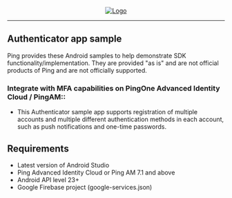 <p align="center">
  <a href="https://github.com/ForgeRock/sdk-sample-apps">
    <img src="https://cdn.forgerock.com/logo/interim/Logo-PingIdentity-ForgeRock-Hor-FullColor.svg" alt="Logo">
  </a>
  <hr/>
</p>

## Authenticator app sample

Ping provides these Android samples to help demonstrate SDK functionality/implementation. They are provided "as is" and are not official products of Ping and are not officially supported.

### Integrate with MFA capabilities on PingOne Advanced Identity Cloud / PingAM::

- This Authenticator sample app supports registration of multiple accounts and multiple different authentication methods in each account, such as push notifications and one-time passwords.


## Requirements

- Latest version of Android Studio
- Ping Advanced Identity Cloud or Ping AM 7.1 and above
- Android API level 23+
- Google Firebase project (google-services.json)
